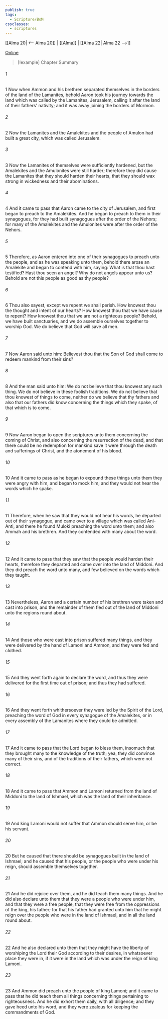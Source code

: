 ```yaml
---
publish: true
tags:
  - Scripture/BoM
cssclasses:
  - scriptures
---
```

[[Alma 20| <-- Alma 20]] | [[Alma]] | [[Alma 22| Alma 22 -->]]

[Online](https://churchofjesuschrist.org/study/scriptures/bofm/alma/21?lang=eng)

>[!example] Chapter Summary
>
###### 1
1 Now when Ammon and his brethren separated themselves in the borders of the land of the Lamanites, behold Aaron took his journey towards the land which was called by the Lamanites, Jerusalem, calling it after the land of their fathers' nativity; and it was away joining the borders of Mormon.
###### 2
2 Now the Lamanites and the Amalekites and the people of Amulon had built a great city, which was called Jerusalem.
###### 3
3 Now the Lamanites of themselves were sufficiently hardened, but the Amalekites and the Amulonites were still harder; therefore they did cause the Lamanites that they should harden their hearts, that they should wax strong in wickedness and their abominations.
###### 4
4 And it came to pass that Aaron came to the city of Jerusalem, and first began to preach to the Amalekites. And he began to preach to them in their synagogues, for they had built synagogues after the order of the Nehors; for many of the Amalekites and the Amulonites were after the order of the Nehors.
###### 5
5 Therefore, as Aaron entered into one of their synagogues to preach unto the people, and as he was speaking unto them, behold there arose an Amalekite and began to contend with him, saying: What is that thou hast testified? Hast thou seen an angel? Why do not angels appear unto us? Behold are not this people as good as thy people?
###### 6
6 Thou also sayest, except we repent we shall perish. How knowest thou the thought and intent of our hearts? How knowest thou that we have cause to repent? How knowest thou that we are not a righteous people? Behold, we have built sanctuaries, and we do assemble ourselves together to worship God. We do believe that God will save all men.
###### 7
7 Now Aaron said unto him: Believest thou that the Son of God shall come to redeem mankind from their sins?
###### 8
8 And the man said unto him: We do not believe that thou knowest any such thing. We do not believe in these foolish traditions. We do not believe that thou knowest of things to come, neither do we believe that thy fathers and also that our fathers did know concerning the things which they spake, of that which is to come.
###### 9
9 Now Aaron began to open the scriptures unto them concerning the coming of Christ, and also concerning the resurrection of the dead, and that there could be no redemption for mankind save it were through the death and sufferings of Christ, and the atonement of his blood.
###### 10
10 And it came to pass as he began to expound these things unto them they were angry with him, and began to mock him; and they would not hear the words which he spake.
###### 11
11 Therefore, when he saw that they would not hear his words, he departed out of their synagogue, and came over to a village which was called Ani-Anti, and there he found Muloki preaching the word unto them; and also Ammah and his brethren. And they contended with many about the word.
###### 12
12 And it came to pass that they saw that the people would harden their hearts, therefore they departed and came over into the land of Middoni. And they did preach the word unto many, and few believed on the words which they taught.
###### 13
13 Nevertheless, Aaron and a certain number of his brethren were taken and cast into prison, and the remainder of them fled out of the land of Middoni unto the regions round about.
###### 14
14 And those who were cast into prison suffered many things, and they were delivered by the hand of Lamoni and Ammon, and they were fed and clothed.
###### 15
15 And they went forth again to declare the word, and thus they were delivered for the first time out of prison; and thus they had suffered.
###### 16
16 And they went forth whithersoever they were led by the Spirit of the Lord, preaching the word of God in every synagogue of the Amalekites, or in every assembly of the Lamanites where they could be admitted.
###### 17
17 And it came to pass that the Lord began to bless them, insomuch that they brought many to the knowledge of the truth; yea, they did convince many of their sins, and of the traditions of their fathers, which were not correct.
###### 18
18 And it came to pass that Ammon and Lamoni returned from the land of Middoni to the land of Ishmael, which was the land of their inheritance.
###### 19
19 And king Lamoni would not suffer that Ammon should serve him, or be his servant.
###### 20
20 But he caused that there should be synagogues built in the land of Ishmael; and he caused that his people, or the people who were under his reign, should assemble themselves together.
###### 21
21 And he did rejoice over them, and he did teach them many things. And he did also declare unto them that they were a people who were under him, and that they were a free people, that they were free from the oppressions of the king, his father; for that his father had granted unto him that he might reign over the people who were in the land of Ishmael, and in all the land round about.
###### 22
22 And he also declared unto them that they might have the liberty of worshiping the Lord their God according to their desires, in whatsoever place they were in, if it were in the land which was under the reign of king Lamoni.
###### 23
23 And Ammon did preach unto the people of king Lamoni; and it came to pass that he did teach them all things concerning things pertaining to righteousness. And he did exhort them daily, with all diligence; and they gave heed unto his word, and they were zealous for keeping the commandments of God.



